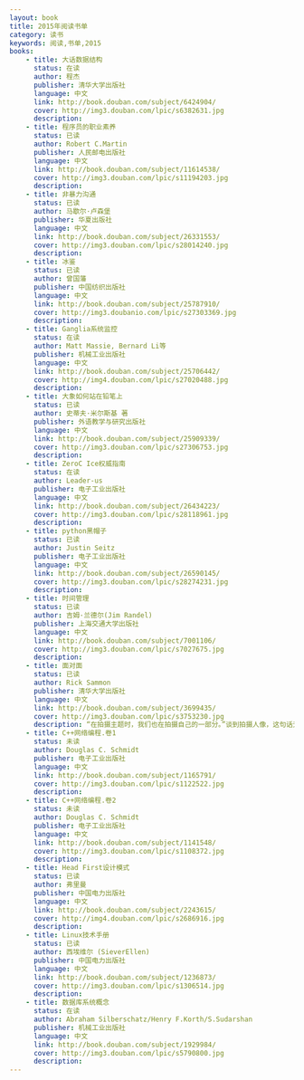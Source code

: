 ```yaml
---
layout: book
title: 2015年阅读书单
category: 读书
keywords: 阅读,书单,2015
books: 
    - title: 大话数据结构
      status: 在读
      author: 程杰
      publisher: 清华大学出版社
      language: 中文
      link: http://book.douban.com/subject/6424904/
      cover: http://img3.douban.com/lpic/s6382631.jpg
      description:
    - title: 程序员的职业素养
      status: 已读
      author: Robert C.Martin
      publisher: 人民邮电出版社
      language: 中文
      link: http://book.douban.com/subject/11614538/
      cover: http://img3.douban.com/lpic/s11194203.jpg
      description:
    - title: 非暴力沟通
      status: 已读
      author: 马歇尔·卢森堡
      publisher: 华夏出版社
      language: 中文
      link: http://book.douban.com/subject/26331553/
      cover: http://img3.douban.com/lpic/s28014240.jpg
      description:
    - title: 冰鉴
      status: 已读
      author: 曾国藩
      publisher: 中国纺织出版社
      language: 中文
      link: http://book.douban.com/subject/25787910/
      cover: http://img3.doubanio.com/lpic/s27303369.jpg
      description:
    - title: Ganglia系统监控
      status: 在读
      author: Matt Massie, Bernard Li等
      publisher: 机械工业出版社
      language: 中文
      link: http://book.douban.com/subject/25706442/
      cover: http://img4.douban.com/lpic/s27020488.jpg
      description:
    - title: 大象如何站在铅笔上
      status: 已读
      author: 史蒂夫·米尔斯基 著
      publisher: 外语教学与研究出版社 
      language: 中文
      link: http://book.douban.com/subject/25909339/
      cover: http://img3.douban.com/lpic/s27306753.jpg
      description:
    - title: ZeroC Ice权威指南
      status: 在读
      author: Leader-us
      publisher: 电子工业出版社
      language: 中文
      link: http://book.douban.com/subject/26434223/
      cover: http://img3.douban.com/lpic/s28118961.jpg
      description:
    - title: python黑帽子
      status: 已读
      author: Justin Seitz
      publisher: 电子工业出版社
      language: 中文
      link: http://book.douban.com/subject/26590145/
      cover: http://img3.douban.com/lpic/s28274231.jpg
      description:
    - title: 时间管理
      status: 已读
      author: 吉姆·兰德尔(Jim Randel)
      publisher: 上海交通大学出版社
      language: 中文
      link: http://book.douban.com/subject/7001106/
      cover: http://img3.douban.com/lpic/s7027675.jpg
      description:
    - title: 面对面
      status: 已读
      author: Rick Sammon
      publisher: 清华大学出版社
      language: 中文
      link: http://book.douban.com/subject/3699435/
      cover: http://img3.douban.com/lpic/s3753230.jpg
      description: “在拍摄主题时，我们也在拍摄自己的一部分。”谈到拍摄人像，这句话无疑是我能与你分享的最重要的拍摄技巧。因为你通过自己的动作，下意识地“指引着”主题来反映你的感受。
    - title: C++网络编程.卷1
      status: 未读
      author: Douglas C. Schmidt
      publisher: 电子工业出版社
      language: 中文
      link: http://book.douban.com/subject/1165791/
      cover: http://img3.douban.com/lpic/s1122522.jpg
      description:
    - title: C++网络编程.卷2
      status: 未读
      author: Douglas C. Schmidt
      publisher: 电子工业出版社
      language: 中文
      link: http://book.douban.com/subject/1141548/
      cover: http://img3.douban.com/lpic/s1108372.jpg
      description:
    - title: Head First设计模式
      status: 已读
      author: 弗里曼 
      publisher: 中国电力出版社
      language: 中文
      link: http://book.douban.com/subject/2243615/
      cover: http://img4.douban.com/lpic/s2686916.jpg
      description:
    - title: Linux技术手册
      status: 已读
      author: 西埃维尔 (SieverEllen) 
      publisher: 中国电力出版社
      language: 中文
      link: http://book.douban.com/subject/1236873/
      cover: http://img3.douban.com/lpic/s1306514.jpg
      description:
    - title: 数据库系统概念
      status: 在读
      author: Abraham Silberschatz/Henry F.Korth/S.Sudarshan
      publisher: 机械工业出版社
      language: 中文
      link: http://book.douban.com/subject/1929984/
      cover: http://img3.douban.com/lpic/s5790800.jpg
      description:
---
```


